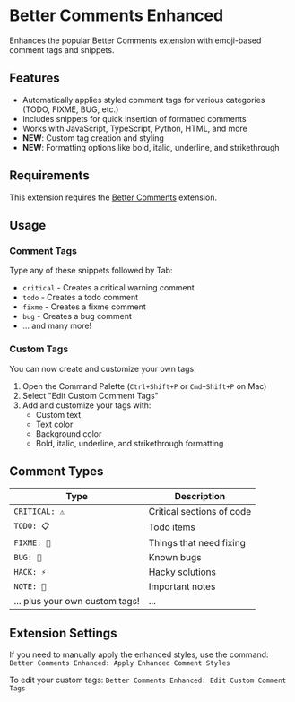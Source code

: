 # Better Comments Enhanced

Enhances the popular Better Comments extension with emoji-based comment tags and snippets.

## Features

- Automatically applies styled comment tags for various categories (TODO, FIXME, BUG, etc.)
- Includes snippets for quick insertion of formatted comments
- Works with JavaScript, TypeScript, Python, HTML, and more
- **NEW**: Custom tag creation and styling
- **NEW**: Formatting options like bold, italic, underline, and strikethrough

## Requirements

This extension requires the [Better Comments](https://marketplace.visualstudio.com/items?itemName=aaron-bond.better-comments) extension.

## Usage

### Comment Tags

Type any of these snippets followed by Tab:

- `critical` - Creates a critical warning comment
- `todo` - Creates a todo comment
- `fixme` - Creates a fixme comment
- `bug` - Creates a bug comment
- ... and many more!

### Custom Tags

You can now create and customize your own tags:

1. Open the Command Palette (`Ctrl+Shift+P` or `Cmd+Shift+P` on Mac)
2. Select "Edit Custom Comment Tags"
3. Add and customize your tags with:
   - Custom text
   - Text color
   - Background color
   - Bold, italic, underline, and strikethrough formatting

## Comment Types

| Type                           | Description               |
| ------------------------------ | ------------------------- |
| `CRITICAL: ⚠️`                 | Critical sections of code |
| `TODO: 📋`                     | Todo items                |
| `FIXME: 🔧`                    | Things that need fixing   |
| `BUG: 🐛`                      | Known bugs                |
| `HACK: ⚡`                     | Hacky solutions           |
| `NOTE: 📝`                     | Important notes           |
| ... plus your own custom tags! | ...                       |

## Extension Settings

If you need to manually apply the enhanced styles, use the command:
`Better Comments Enhanced: Apply Enhanced Comment Styles`

To edit your custom tags:
`Better Comments Enhanced: Edit Custom Comment Tags`
